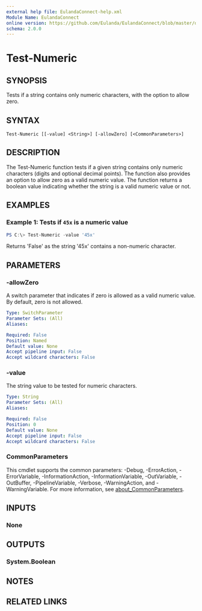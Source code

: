 ```yaml
---
external help file: EulandaConnect-help.xml
Module Name: EulandaConnect
online version: https://github.com/Eulanda/EulandaConnect/blob/master/docs/Test-Numeric.md
schema: 2.0.0
---
```


# Test-Numeric

## SYNOPSIS
Tests if a string contains only numeric characters, with the option to allow zero.

## SYNTAX

```
Test-Numeric [[-value] <String>] [-allowZero] [<CommonParameters>]
```

## DESCRIPTION
The Test-Numeric function tests if a given string contains only numeric characters (digits and optional decimal points). The function also provides an option to allow zero as a valid numeric value. The function returns a boolean value indicating whether the string is a valid numeric value or not.

## EXAMPLES

### Example 1: Tests if  `45x` is a numeric value
```powershell
PS C:\> Test-Numeric -value '45x'
```

Returns 'False' as the string '45x' contains a non-numeric character.

## PARAMETERS

### -allowZero
A switch parameter that indicates if zero is allowed as a valid numeric value. By default, zero is not allowed.

```yaml
Type: SwitchParameter
Parameter Sets: (All)
Aliases:

Required: False
Position: Named
Default value: None
Accept pipeline input: False
Accept wildcard characters: False
```

### -value
The string value to be tested for numeric characters.

```yaml
Type: String
Parameter Sets: (All)
Aliases:

Required: False
Position: 0
Default value: None
Accept pipeline input: False
Accept wildcard characters: False
```

### CommonParameters
This cmdlet supports the common parameters: -Debug, -ErrorAction, -ErrorVariable, -InformationAction, -InformationVariable, -OutVariable, -OutBuffer, -PipelineVariable, -Verbose, -WarningAction, and -WarningVariable. For more information, see [about_CommonParameters](http://go.microsoft.com/fwlink/?LinkID=113216).

## INPUTS

### None

## OUTPUTS

### System.Boolean
## NOTES

## RELATED LINKS
